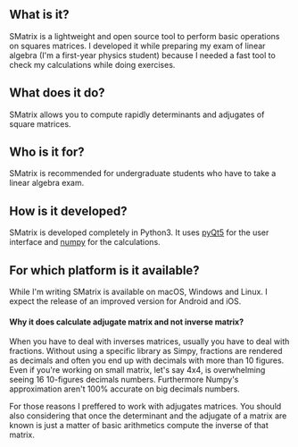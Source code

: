 ## What is it?

SMatrix is a lightweight and open source tool to perform basic operations on squares matrices. I developed it while preparing my exam of linear algebra (I'm a first-year physics student) because I needed a fast tool to check my calculations while doing exercises.

## What does it do?

SMatrix allows you to compute rapidly determinants and adjugates of square matrices. 

## Who is it for?

SMatrix is recommended for undergraduate students who have to take a linear algebra exam.  

## How is it developed?

SMatrix is developed completely in Python3. It uses [pyQt5](https://pypi.org/project/PyQt5/) for the user interface and [numpy](http://www.numpy.org/) for the calculations.

## For which platform is it available?

While I'm writing SMatrix is available on macOS, Windows and Linux. I expect the release of an improved version for Android and iOS.

#### Why it does calculate adjugate matrix and not inverse matrix?

When you have to deal with inverses matrices, usually you have to deal with fractions. Without using a specific library as Simpy, fractions are rendered as decimals and often you end up with decimals with more than 10 figures. Even if you're working on small matrix, let's say 4x4, is overwhelming seeing 16 10-figures decimals numbers. Furthermore Numpy's approximation aren't 100% accurate on big decimals numbers.

For those reasons I preffered to work with adjugates matrices. You should also considering that once the determinant and the adjugate of a matrix are known is just a matter of basic arithmetics compute the inverse of that matrix.
